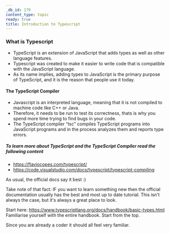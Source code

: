 ```yaml
---
_db_id: 179
content_type: topic
ready: true
title: Introduction to Typescript
---
```


### What is Typescript

- TypeScript is an extension of JavaScript that adds types as well as other language features.
- Typescript was created to make it easier to write code that is compatible with the JavaScript language.
- As its name implies, adding types to JavaScript is the primary purpose of TypeScript, and it is the reason that people use it today.

#### The TypeScript Compiler

- Javascript is an interpreted language, meaning that it is not compiled to machine code like C++ or Java.
- Therefore, it needs to be run to test its correctness, thats is why you spend more time trying to find bugs in your code.
- The TypeScript compiler “tsc” compiles TypeScript programs into JavaScript programs and in the process analyzes them and reports type errors.

##### To learn more about TypeScript and the TypeScript Compiler read the following content

- https://flaviocopes.com/typescript/
- https://code.visualstudio.com/docs/typescript/typescript-compiling

As usual, the official docs say it best :)

Take note of that fact: IF you want to learn something new then the official documentation usually has the best and most up to date tutorial. This isn't always the case, but it's always a great place to look.

Start here: https://www.typescriptlang.org/docs/handbook/basic-types.html
Familiarise yourself with the entire handbook. Start from the top.

Since you are already a coder it should all feel very familiar.
